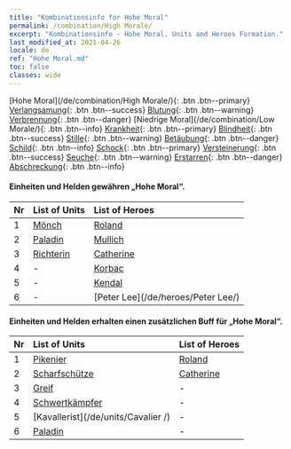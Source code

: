 ```yaml
---
title: "Kombinationsinfo for Hohe Moral"
permalink: /combination/High Morale/
excerpt: "Kombinationsinfo - Hohe Moral. Units and Heroes Formation."
last_modified_at: 2021-04-26
locale: de
ref: "Hohe Moral.md"
toc: false
classes: wide
---
```


  [Hohe Moral](/de/combination/High Morale/){: .btn .btn--primary} [Verlangsamung](/de/combination/Slow/){: .btn .btn--success} [Blutung](/de/combination/Bleeding/){: .btn .btn--warning} [Verbrennung](/de/combination/Burning/){: .btn .btn--danger} [Niedrige Moral](/de/combination/Low Morale/){: .btn .btn--info} [Krankheit](/de/combination/Disease/){: .btn .btn--primary} [Blindheit](/de/combination/Blind/){: .btn .btn--success} [Stille](/de/combination/Silence/){: .btn .btn--warning} [Betäubung](/de/combination/Stun/){: .btn .btn--danger} [Schild](/de/combination/Shield/){: .btn .btn--info} [Schock](/de/combination/Static/){: .btn .btn--primary} [Versteinerung](/de/combination/Petrify/){: .btn .btn--success} [Seuche](/de/combination/Plague/){: .btn .btn--warning} [Erstarren](/de/combination/Freeze/){: .btn .btn--danger} [Abschreckung](/de/combination/Deterrence/){: .btn .btn--info} 


#### Einheiten und Helden gewähren „Hohe Moral“.

  | Nr |  List of Units  | List of Heroes | 
  |:---|:----------------|:---------------| 
  | 1 | [Mönch](/de/units/Monk/) | [Roland](/de/heroes/Roland/) |
  | 2 | [Paladin](/de/units/Paladin/) | [Mullich](/de/heroes/Mullich/) |
  | 3 | [Richterin](/de/units/Judicator/) | [Catherine](/de/heroes/Catherine/) |
  | 4 | - | [Korbac](/de/heroes/Korbac/) |
  | 5 | - | [Kendal](/de/heroes/Kendal/) |
  | 6 | - | [Peter Lee](/de/heroes/Peter Lee/) |


#### Einheiten und Helden erhalten einen zusätzlichen Buff für „Hohe Moral“.

  | Nr |  List of Units  | List of Heroes | 
  |:---|:----------------|:---------------| 
  | 1 | [Pikenier](/de/units/Pikeman/) | [Roland](/de/heroes/Roland/) |
  | 2 | [Scharfschütze](/de/units/Marksman/) | [Catherine](/de/heroes/Catherine/) |
  | 3 | [Greif](/de/units/Griffin/) | - |
  | 4 | [Schwertkämpfer](/de/units/Swordsman/) | - |
  | 5 | [Kavallerist](/de/units/Cavalier /) | - |
  | 6 | [Paladin](/de/units/Paladin/) | - |

